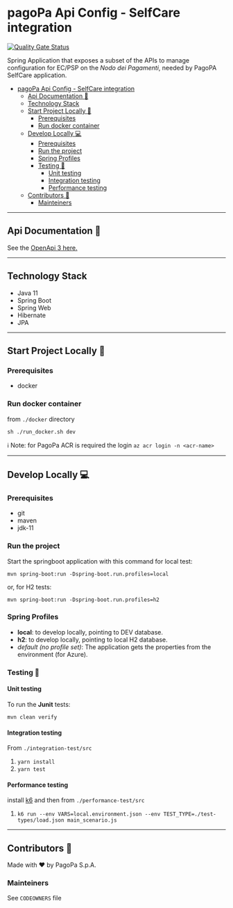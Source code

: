 # pagoPa Api Config - SelfCare integration

[![Quality Gate Status](https://sonarcloud.io/api/project_badges/measure?project=pagopa_pagopa-api-config-selfcare-integration&metric=alert_status)](https://sonarcloud.io/dashboard?id=pagopa_pagopa-api-config-selfcare-integration)

Spring Application that exposes a subset of the APIs to manage configuration for EC/PSP on the _Nodo dei Pagamenti_, needed by PagoPA SelfCare application.

- [pagoPa Api Config - SelfCare integration](#pagopa-api-config---selfcare-integration)
    * [Api Documentation 📖](#api-documentation---)
    * [Technology Stack](#technology-stack)
    * [Start Project Locally 🚀](#start-project-locally---)
        + [Prerequisites](#prerequisites)
        + [Run docker container](#run-docker-container)
    * [Develop Locally 💻](#develop-locally---)
        + [Prerequisites](#prerequisites-1)
        + [Run the project](#run-the-project)
        + [Spring Profiles](#spring-profiles)
        + [Testing 🧪](#testing---)
            - [Unit testing](#unit-testing)
            - [Integration testing](#integration-testing)
            - [Performance testing](#performance-testing)
    * [Contributors 👥](#contributors---)
        + [Mainteiners](#mainteiners)

---

## Api Documentation 📖

See the [OpenApi 3 here.](https://editor.swagger.io/?url=https://raw.githubusercontent.com/pagopa/pagopa-api-config-selfcare-integration/main/openapi/openapi.json)

---

## Technology Stack

- Java 11
- Spring Boot
- Spring Web
- Hibernate
- JPA

---

## Start Project Locally 🚀

### Prerequisites

- docker

### Run docker container

from `./docker` directory

`sh ./run_docker.sh dev`

ℹ️ Note: for PagoPa ACR is required the login `az acr login -n <acr-name>`

---

## Develop Locally 💻

### Prerequisites

- git
- maven
- jdk-11

### Run the project

Start the springboot application with this command for local test:

`mvn spring-boot:run -Dspring-boot.run.profiles=local`

or, for H2 tests:

`mvn spring-boot:run -Dspring-boot.run.profiles=h2`

### Spring Profiles

- **local**: to develop locally, pointing to DEV database.
- **h2**: to develop locally, pointing to local H2 database.
- _default (no profile set)_: The application gets the properties from the environment (for Azure).

### Testing 🧪

#### Unit testing

To run the **Junit** tests:

`mvn clean verify`

#### Integration testing

From `./integration-test/src`

1. `yarn install`
2. `yarn test`

#### Performance testing

install [k6](https://k6.io/) and then from `./performance-test/src`

1. `k6 run --env VARS=local.environment.json --env TEST_TYPE=./test-types/load.json main_scenario.js`

---

## Contributors 👥

Made with ❤️ by PagoPa S.p.A.

### Mainteiners

See `CODEOWNERS` file
